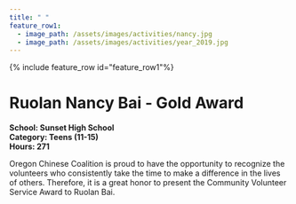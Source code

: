 ```yaml
---
title: " "
feature_row1:
  - image_path: /assets/images/activities/nancy.jpg
  - image_path: /assets/images/activities/year_2019.jpg
---
```


{% include feature_row id="feature_row1"%}

# Ruolan Nancy Bai - Gold Award

**School: Sunset High School**  
**Category: Teens (11-15)**  
**Hours: 271**  

Oregon Chinese Coalition is proud to have the opportunity to recognize the volunteers who consistently take the time to make a difference in the lives of others. Therefore, it is a great honor to present the Community Volunteer Service Award to Ruolan Bai.
